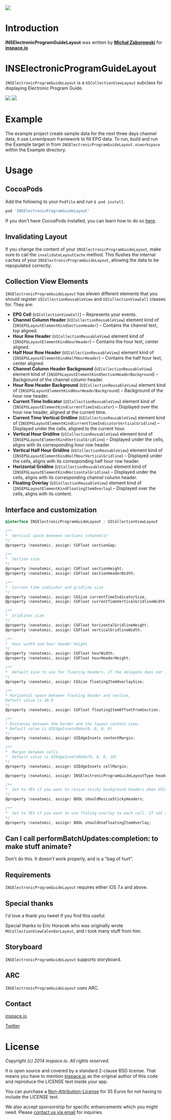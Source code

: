 [![](http://inspace.io/github-cover.jpg)](http://inspace.io)

# Introduction

**INSElectronicProgramGuideLayout** was written by **[Michał Zaborowski](https://github.com/m1entus)** for **[inspace.io](http://inspace.io)**

# INSElectronicProgramGuideLayout

`INSElectronicProgramGuideLayout` is a `UICollectionViewLayout` subclass for displaying Electronic Program Guide.

[![](https://raw.github.com/inspace-io/INSElectronicProgramGuideLayout/master/Screens/screen.png)](https://raw.github.com/inspace-io/INSElectronicProgramGuideLayout/master/Screens/screen.png)
[![](https://raw.github.com/inspace-io/INSElectronicProgramGuideLayout/master/Screens/animation.gif)](https://raw.github.com/inspace-io/INSElectronicProgramGuideLayout/master/Screens/animation.gif)

# Example

The example project create sample data for the next three days channel data, it use LoremIpsum framework to fill EPG data. To run, build and run the Example target in from `INSElectronicProgramGuideLayout.xcworkspace` within the Example directory.

# Usage


## CocoaPods

Add the following to your `Podfile` and run `$ pod install`.

``` ruby
pod 'INSElectronicProgramGuideLayout'
```

If you don't have CocoaPods installed, you can learn how to do so [here](http://cocoapods.org).


## Invalidating Layout

If you change the content of your `INSElectronicProgramGuideLayout`, make sure to call the `invalidateLayoutCache` method. This flushes the internal caches of your `INSElectronicProgramGuideLayout`, allowing the data to be repopulated correctly.

## Collection View Elements

`INSElectronicProgramGuideLayout` has eleven different elements that you should register `UICollectionReusableView` and `UICollectionViewCell` classes for. They are:

* **EPG Cell** (`UICollectionViewCell`)  – Represents your events.
* **Channel Column Header** (`UICollectionReusableView`) element kind of (`INSEPGLayoutElementKindSectionHeader`) – Contains the channel text, top aligned.
* **Hour Row Header** (`UICollectionReusableView`) element kind of (`INSEPGLayoutElementKindHourHeader`) – Contains the hour text, center aligned.
* **Half Hour Row Header** (`UICollectionReusableView`) element kind of (`INSEPGLayoutElementKindHalfHourHeader`) – Contains the half hour text, center aligned.
* **Channel Column Header Background** (`UICollectionReusableView`) element kind of (`INSEPGLayoutElementKindSectionHeaderBackground`) – Background of the channel column header.
* **Hour Row Header Background** (`UICollectionReusableView`) element kind of (`INSEPGLayoutElementKindHourHeaderBackground`) – Background of the hour row header.
* **Current Time Indicator** (`UICollectionReusableView`) element kind of (`INSEPGLayoutElementKindCurrentTimeIndicator`) – Displayed over the hour row header, aligned at the current time.
* **Current Time Vertical Gridline** (`UICollectionReusableView`) element kind of (`INSEPGLayoutElementKindCurrentTimeIndicatorVerticalGridline`) – Displayed under the cells, aligned to the current hour.
* **Vertical Hour Gridilne** (`UICollectionReusableView`) element kind of (`INSEPGLayoutElementKindVerticalGridline`) – Displayed under the cells, aligns with its corresponding hour row header.
* **Vertical Half Hour Gridilne** (`UICollectionReusableView`) element kind of (`INSEPGLayoutElementKindHalfHourVerticalGridline`) – Displayed under the cells, aligns with its corresponding half hour row header.
* **Horizontal Gridilne** (`UICollectionReusableView`) element kind of (`INSEPGLayoutElementKindHorizontalGridline`) – Displayed under the cells, aligns with its corresponding channel column header.
* **Floating Overlay** (`UICollectionReusableView`) element kind of (`INSEPGLayoutElementKindFloatingItemOverlay`) – Displayed over the cells, aligns with its  content.

## Interface and customization

```objective-c
@interface INSElectronicProgramGuideLayout : UICollectionViewLayout

/**
*  Vertical space between sections (channels)
*/
@property (nonatomic, assign) CGFloat sectionGap;

/**
*  Section size
*/
@property (nonatomic, assign) CGFloat sectionHeight;
@property (nonatomic, assign) CGFloat sectionHeaderWidth;

/**
*  Current time indicator and gridline size
*/
@property (nonatomic, assign) CGSize currentTimeIndicatorSize;
@property (nonatomic, assign) CGFloat currentTimeVerticalGridlineWidth;

/**
*  Gridlines size
*/
@property (nonatomic, assign) CGFloat horizontalGridlineHeight;
@property (nonatomic, assign) CGFloat verticalGridlineWidth;

/**
*  Hour width and hour header height
*/
@property (nonatomic, assign) CGFloat hourWidth;
@property (nonatomic, assign) CGFloat hourHeaderHeight;

/**
*  Default size to use for floating headers. If the delegate does not implement the collectionView:layout:sizeForFloatingItemOverlayAtIndexPath: method, the flow layout uses the value in this property to set the size of each floating header.
*/
@property (nonatomic, assign) CGSize floatingItemOverlaySize;

/**
* Horizontal space between floating header and section.
Default value is 10.0
*/
@property (nonatomic, assign) CGFloat floatingItemOffsetFromSection;

/**
* Distances between the border and the layout content view.
* Default value is UIEdgeInsetsMake(0, 0, 0, 0)
*/
@property (nonatomic, assign) UIEdgeInsets contentMargin;

/**
*  Margin between cells.
*  Default value is UIEdgeInsetsMake(0, 0, 0, 10)
*/
@property (nonatomic, assign) UIEdgeInsets cellMargin;

@property (nonatomic, assign) INSElectronicProgramGuideLayoutType headerLayoutType;

/**
*  Set to YES if you want to resize sticky background headers when UICollectionView bounces.
*/
@property (nonatomic, assign) BOOL shouldResizeStickyHeaders;

/**
*  Set to YES if you want to use floting overlay to each cell. If set to YES you have to register supplementaryViewOfKind INSEPGLayoutElementKindFloatingItemOverlay.
*/
@property (nonatomic, assign) BOOL shouldUseFloatingItemOverlay;

```

## Can I call performBatchUpdates:completion: to make stuff animate?

Don't do this. It doesn't work properly, and is a "bag of hurt".

## Requirements

`INSElectronicProgramGuideLayout` requires either iOS 7.x and above.

## Special thanks

I'd love a thank you tweet if you find this useful.

Special thanks to Eric Horacek who was originally wrote `MSCollectionViewCalendarLayout`, and i took many stuff from him.

## Storyboard

`INSElectronicProgramGuideLayout` supports storyboard.

## ARC

`INSElectronicProgramGuideLayout` uses ARC.

## Contact

[inspace.io](http://inspace.io)

[Twitter](https://twitter.com/inspace_io)

# License

*Copyright (c) 2014 inspace.io. All rights reserved.*

It is open source and covered by a standard 2-clause BSD license. That means you have to mention [inspace.io](http://inspace.io) as the original author of this code and reproduce the LICENSE text inside your app. 

You can purchase a [Non-Attribution-License](http://inspace.io) for 35 Euros for not having to include the LICENSE text.

We also accept sponsorship for specific enhancements which you might need. Please [contact us via email](mailto:contact@inspace.io?subject=INSElectronicProgramGuideLayout) for inquiries.
